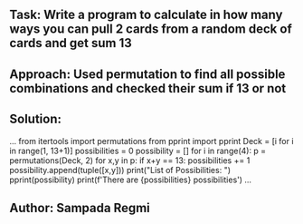 ## Task: Write a program to calculate in how many ways you can pull 2 cards from a random deck of cards and get sum 13
## Approach: Used permutation to find all possible combinations and checked their sum if 13 or not
## Solution:
...
from itertools import permutations
from pprint import pprint
Deck = [i for i in range(1, 13+1)]
possibilities = 0
possibility = []
for i in range(4):
    p = permutations(Deck, 2)
    for x,y in p:
        if x+y == 13:
            possibilities += 1
            possibility.append(tuple([x,y]))
print("List of Possibilities: ")
pprint(possibility)
print(f'There are {possibilities} possibilities')
...
## Author: Sampada Regmi
